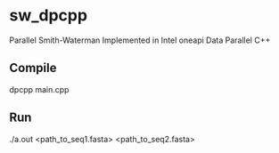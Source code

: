 # sw_dpcpp
Parallel Smith-Waterman Implemented in Intel oneapi Data Parallel C++

## Compile
dpcpp main.cpp

## Run
./a.out <path_to_seq1.fasta> <path_to_seq2.fasta>
